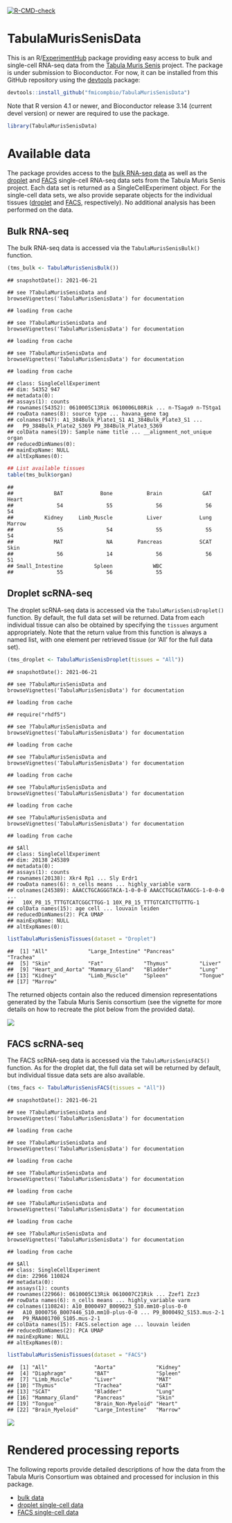<!-- badges: start -->

[![R-CMD-check](https://github.com/fmicompbio/TabulaMurisSenisData/workflows/R-CMD-check-bioc/badge.svg)](https://github.com/fmicompbio/TabulaMurisSenisData/actions)
<!-- badges: end -->

# TabulaMurisSenisData

This is an
R/[ExperimentHub](https://bioconductor.org/packages/release/bioc/html/ExperimentHub.html)
package providing easy access to bulk and single-cell RNA-seq data from
the [Tabula Muris Senis](https://tabula-muris-senis.ds.czbiohub.org/)
project. The package is under submission to Bioconductor. For now, it
can be installed from this GitHub repository using the
[devtools](https://cran.r-project.org/package=devtools) package:

``` r
devtools::install_github("fmicompbio/TabulaMurisSenisData")
```

Note that R version 4.1 or newer, and Bioconductor release 3.14 (current
devel version) or newer are required to use the package.

``` r
library(TabulaMurisSenisData)
```

# Available data

The package provides access to the [bulk RNA-seq
data](https://www.ncbi.nlm.nih.gov/geo/query/acc.cgi?acc=GSE132040) as
well as the
[droplet](https://figshare.com/articles/dataset/Processed_files_to_use_with_scanpy_/8273102?file=23938934)
and
[FACS](https://figshare.com/articles/dataset/Processed_files_to_use_with_scanpy_/8273102?file=23937842)
single-cell RNA-seq data sets from the Tabula Muris Senis project. Each
data set is returned as a SingleCellExperiment object. For the
single-cell data sets, we also provide separate objects for the
individual tissues
([droplet](https://figshare.com/articles/dataset/Tabula_Muris_Senis_Data_Objects/12654728)
and
[FACS](https://figshare.com/articles/dataset/Tabula_Muris_Senis_Data_Objects/12654728),
respectively). No additional analysis has been performed on the data.

## Bulk RNA-seq

The bulk RNA-seq data is accessed via the `TabulaMurisSenisBulk()`
function.

``` r
(tms_bulk <- TabulaMurisSenisBulk())
```

    ## snapshotDate(): 2021-06-21

    ## see ?TabulaMurisSenisData and browseVignettes('TabulaMurisSenisData') for documentation

    ## loading from cache

    ## see ?TabulaMurisSenisData and browseVignettes('TabulaMurisSenisData') for documentation

    ## loading from cache

    ## see ?TabulaMurisSenisData and browseVignettes('TabulaMurisSenisData') for documentation

    ## loading from cache

    ## class: SingleCellExperiment 
    ## dim: 54352 947 
    ## metadata(0):
    ## assays(1): counts
    ## rownames(54352): 0610005C13Rik 0610006L08Rik ... n-TSaga9 n-TStga1
    ## rowData names(8): source type ... havana_gene tag
    ## colnames(947): A1_384Bulk_Plate1_S1 A1_384Bulk_Plate3_S1 ...
    ##   P9_384Bulk_Plate2_S369 P9_384Bulk_Plate3_S369
    ## colData names(19): Sample name title ... __alignment_not_unique organ
    ## reducedDimNames(0):
    ## mainExpName: NULL
    ## altExpNames(0):

``` r
## List available tissues
table(tms_bulk$organ)
```

    ## 
    ##             BAT            Bone           Brain             GAT           Heart 
    ##              54              55              56              56              54 
    ##          Kidney     Limb_Muscle           Liver            Lung          Marrow 
    ##              55              54              55              55              54 
    ##             MAT              NA        Pancreas            SCAT            Skin 
    ##              56              14              56              56              51 
    ## Small_Intestine          Spleen             WBC 
    ##              55              56              55

## Droplet scRNA-seq

The droplet scRNA-seq data is accessed via the
`TabulaMurisSenisDroplet()` function. By default, the full data set will
be returned. Data from each individual tissue can also be obtained by
specifying the `tissues` argument appropriately. Note that the return
value from this function is always a named list, with one element per
retrieved tissue (or ‘All’ for the full data set).

``` r
(tms_droplet <- TabulaMurisSenisDroplet(tissues = "All"))
```

    ## snapshotDate(): 2021-06-21

    ## see ?TabulaMurisSenisData and browseVignettes('TabulaMurisSenisData') for documentation

    ## loading from cache

    ## require("rhdf5")

    ## see ?TabulaMurisSenisData and browseVignettes('TabulaMurisSenisData') for documentation

    ## loading from cache

    ## see ?TabulaMurisSenisData and browseVignettes('TabulaMurisSenisData') for documentation

    ## loading from cache

    ## see ?TabulaMurisSenisData and browseVignettes('TabulaMurisSenisData') for documentation

    ## loading from cache

    ## see ?TabulaMurisSenisData and browseVignettes('TabulaMurisSenisData') for documentation

    ## loading from cache

    ## $All
    ## class: SingleCellExperiment 
    ## dim: 20138 245389 
    ## metadata(0):
    ## assays(1): counts
    ## rownames(20138): Xkr4 Rp1 ... Sly Erdr1
    ## rowData names(6): n_cells means ... highly_variable varm
    ## colnames(245389): AAACCTGCAGGGTACA-1-0-0-0 AAACCTGCAGTAAGCG-1-0-0-0 ...
    ##   10X_P8_15_TTTGTCATCGGCTTGG-1 10X_P8_15_TTTGTCATCTTGTTTG-1
    ## colData names(15): age cell ... louvain leiden
    ## reducedDimNames(2): PCA UMAP
    ## mainExpName: NULL
    ## altExpNames(0):

``` r
listTabulaMurisSenisTissues(dataset = "Droplet")
```

    ##  [1] "All"             "Large_Intestine" "Pancreas"        "Trachea"        
    ##  [5] "Skin"            "Fat"             "Thymus"          "Liver"          
    ##  [9] "Heart_and_Aorta" "Mammary_Gland"   "Bladder"         "Lung"           
    ## [13] "Kidney"          "Limb_Muscle"     "Spleen"          "Tongue"         
    ## [17] "Marrow"

The returned objects contain also the reduced dimension representations
generated by the Tabula Muris Senis consortium (see the vignette for
more details on how to recreate the plot below from the provided data).

![](inst/images/droplet-umap.png)

## FACS scRNA-seq

The FACS scRNA-seq data is accessed via the `TabulaMurisSenisFACS()`
function. As for the droplet dat, the full data set will be returned by
default, but individual tissue data sets are also available.

``` r
(tms_facs <- TabulaMurisSenisFACS(tissues = "All"))
```

    ## snapshotDate(): 2021-06-21

    ## see ?TabulaMurisSenisData and browseVignettes('TabulaMurisSenisData') for documentation

    ## loading from cache

    ## see ?TabulaMurisSenisData and browseVignettes('TabulaMurisSenisData') for documentation

    ## loading from cache

    ## see ?TabulaMurisSenisData and browseVignettes('TabulaMurisSenisData') for documentation

    ## loading from cache

    ## see ?TabulaMurisSenisData and browseVignettes('TabulaMurisSenisData') for documentation

    ## loading from cache

    ## see ?TabulaMurisSenisData and browseVignettes('TabulaMurisSenisData') for documentation

    ## loading from cache

    ## $All
    ## class: SingleCellExperiment 
    ## dim: 22966 110824 
    ## metadata(0):
    ## assays(1): counts
    ## rownames(22966): 0610005C13Rik 0610007C21Rik ... Zzef1 Zzz3
    ## rowData names(6): n_cells means ... highly_variable varm
    ## colnames(110824): A10_B000497_B009023_S10.mm10-plus-0-0
    ##   A10_B000756_B007446_S10.mm10-plus-0-0 ... P9_B000492_S153.mus-2-1
    ##   P9_MAA001700_S105.mus-2-1
    ## colData names(15): FACS.selection age ... louvain leiden
    ## reducedDimNames(2): PCA UMAP
    ## mainExpName: NULL
    ## altExpNames(0):

``` r
listTabulaMurisSenisTissues(dataset = "FACS")
```

    ##  [1] "All"               "Aorta"             "Kidney"           
    ##  [4] "Diaphragm"         "BAT"               "Spleen"           
    ##  [7] "Limb_Muscle"       "Liver"             "MAT"              
    ## [10] "Thymus"            "Trachea"           "GAT"              
    ## [13] "SCAT"              "Bladder"           "Lung"             
    ## [16] "Mammary_Gland"     "Pancreas"          "Skin"             
    ## [19] "Tongue"            "Brain_Non-Myeloid" "Heart"            
    ## [22] "Brain_Myeloid"     "Large_Intestine"   "Marrow"

![](inst/images/facs-umap.png)

# Rendered processing reports

The following reports provide detailed descriptions of how the data from
the Tabula Muris Consortium was obtained and processed for inclusion in
this package.

-   [bulk
    data](https://www.dropbox.com/s/4c8jplihh1nyj4u/make-data-tabula-muris-senis-bulk.html?dl=0)
-   [droplet single-cell
    data](https://www.dropbox.com/s/xckngw1u4aqi3xa/make-data-tabula-muris-senis-droplet.html?dl=0)
-   [FACS single-cell
    data](https://www.dropbox.com/s/gs47snnkstinm2j/make-data-tabula-muris-senis-facs.html?dl=0)
